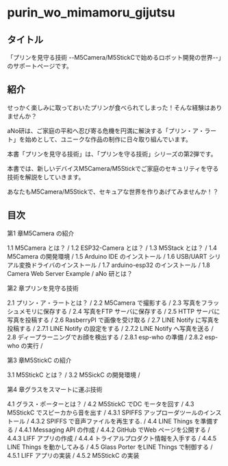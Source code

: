 # purin_wo_mimamoru_gijutsu




## タイトル  
「プリンを見守る技術 --M5Camera/M5StickCで始めるロボット開発の世界--」のサポートページです。

## 紹介
せっかく楽しみに取っておいたプリンが食べられてしまった！そんな経験はありませんか？

aNo研は、ご家庭の平和へ忍び寄る危機を円満に解決する「プリン・ア・ラート」を始めとして、ユニークな作品の制作に日々取り組んでいます。

本書「プリンを見守る技術」は、「プリンを守る技術」シリーズの第2弾です。

本書では、新しいデバイスM5Camera/M5Stickでご家庭のセキュリティを守る技術を解説をしていきます。

あなたもM5Camera/M5Stickで、セキュアな世界を作りあげてみませんか！？

## 目次  
第1 章M5Camera の紹介 

 1.1 M5Camera とは？ / 1.2 ESP32-Camera とは？ / 1.3 M5Stack とは？ / 1.4 M5Camera の開発環境 / 1.5 Arduino IDE のインストール / 1.6 USB/UART シリアル変換ドライバのインストール / 1.7 arduino-esp32 のインストール / 1.8 Camera Web Server Example / aNo 研とは？

第2 章プリンを見守る技術

2.1 プリン・ア・ラートとは？ / 2.2 M5Camera で撮影する / 2.3 写真をフラッシュメモリに保存する / 2.4 写真をFTP サーバに保存する / 2.5 HTTP サーバに写真を投稿する / 2.6 RasberryPI で画像を受け取る / 2.7 LINE Notify に写真を投稿する / 2.7.1 LINE Notify の設定をする / 2.7.2 LINE Notify へ写真を送る / 2.8 ディープラーニングでお顔を検出する / 2.8.1 esp-who の準備 / 2.8.2 esp-who の実行 /

第3 章M5StickC の紹介 

3.1 M5StickC とは？ / 3.2 M5SickC の開発環境 /

第4 章グラスをスマートに運ぶ技術 

4.1 グラス・ポーターとは？ / 4.2 M5StickC でDC モータを回す / 4.3 M5StickC でスピーカから音を出す / 4.3.1 SPIFFS アップローダツールのインストール / 4.3.2 SPIFFS で音声ファイルを再生する. / 4.4 LINE Things を準備する / 4.4.1 Messaging API の作成 / 4.4.2 GitHub でWeb ページを公開する / 4.4.3 LIFF アプリの作成 / 4.4.4 トライアルプロダクト情報を入手する / 4.4.5 LINE Things を動かしてみる / 4.5 Glass Porter をLINE Things で制御する / 4.5.1 LIFF アプリの実装 / 4.5.2 M5StickC の実装 
